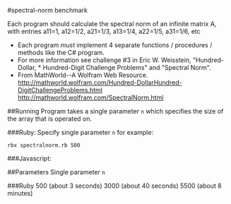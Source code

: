 #spectral-norm benchmark

Each program should calculate the spectral norm of an infinite matrix A, with entries a11=1, a12=1/2, a21=1/3, a13=1/4, a22=1/5, a31=1/6, etc

* Each program *must* implement 4 separate functions / procedures / methods like the C# program.
* For more information see challenge #3 in Eric W. Weisstein, "Hundred-Dollar, * Hundred-Digit Challenge Problems" and "Spectral Norm".
* From MathWorld--A Wolfram Web Resource.  
http://mathworld.wolfram.com/Hundred-DollarHundred-DigitChallengeProblems.html
http://mathworld.wolfram.com/SpectralNorm.html

##Running
Program takes a single parameter `n` which specifies the size of the array that is operated on.

###Ruby:
Specify single parameter `n` for example:

    rbx spectralnorm.rb 500

###Javascript:

##Parameters
Single parameter `n`

###Ruby
    500    (about 3 seconds)
    3000   (about 40 seconds)
    5500   (about 8 minutes)

